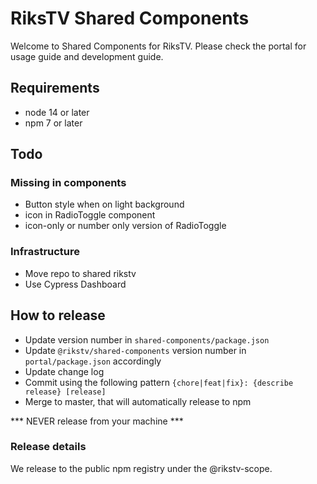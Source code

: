 # RiksTV Shared Components

Welcome to Shared Components for RiksTV. Please check the portal for usage guide and development guide.

## Requirements

- node 14 or later
- npm 7 or later

## Todo

### Missing in components
- Button style when on light background
- icon in RadioToggle component
- icon-only or number only version of RadioToggle

### Infrastructure
- Move repo to shared rikstv 
- Use Cypress Dashboard

## How to release

- Update version number in `shared-components/package.json`
- Update `@rikstv/shared-components` version number in `portal/package.json` accordingly
- Update change log
- Commit using the following pattern `{chore|feat|fix}: {describe release} [release]`
- Merge to master, that will automatically release to npm

*** NEVER release from your machine ***

### Release details

We release to the public npm registry under the @rikstv-scope. 